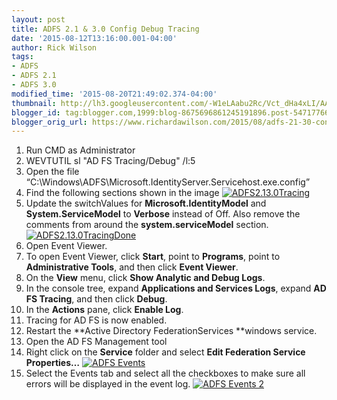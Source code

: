 ```yaml
---
layout: post
title: ADFS 2.1 & 3.0 Config Debug Tracing
date: '2015-08-12T13:16:00.001-04:00'
author: Rick Wilson
tags:
- ADFS
- ADFS 2.1
- ADFS 3.0
modified_time: '2015-08-20T21:49:02.374-04:00'
thumbnail: http://lh3.googleusercontent.com/-W1eLAabu2Rc/Vct_dHa4xLI/AAAAAAAAQaY/FirBo3PtXqk/s72-c/ADFS2.13.0Tracing_thumb%25255B2%25255D.png?imgmax=800
blogger_id: tag:blogger.com,1999:blog-8675696861245191896.post-5471776695435706113
blogger_orig_url: https://www.richardawilson.com/2015/08/adfs-21-30-config-debug-tracing.html
---
```



1. Run CMD as Administrator  
2. WEVTUTIL sl "AD FS Tracing/Debug" /l:5  
3. Open the file “C:\Windows\ADFS\Microsoft.IdentityServer.Servicehost.exe.config”  
4. Find the following sections shown in the image
[![ADFS2.13.0Tracing](http://lh3.googleusercontent.com/-W1eLAabu2Rc/Vct_dHa4xLI/AAAAAAAAQaY/FirBo3PtXqk/ADFS2.13.0Tracing_thumb%25255B2%25255D.png?imgmax=800)](http://lh3.googleusercontent.com/-yq1wgH7-Lh0/Vct_ca-rAKI/AAAAAAAAQaU/ADdnQ01m_WU/s1600-h/ADFS2.13.0Tracing%25255B4%25255D.png)
5. Update the switchValues for **Microsoft.IdentityModel** and **System.ServiceModel** to **Verbose** instead of Off.  Also remove the comments from around the **system.serviceModel** section.
[![ADFS2.13.0TracingDone](http://lh3.googleusercontent.com/-FEd48A_ElIQ/Vct_eAKJVwI/AAAAAAAAQas/k6-Sr9W7Grk/ADFS2.13.0TracingDone_thumb%25255B2%25255D.png?imgmax=800)](http://lh3.googleusercontent.com/-3XVpsVBF9wU/Vct_diSMejI/AAAAAAAAQak/g-BzfRtpLEY/s1600-h/ADFS2.13.0TracingDone%25255B4%25255D.png)
6. Open Event Viewer.  
7. To open Event Viewer, click **Start**, point to **Programs**, point to **Administrative Tools**, and then click **Event Viewer**.  
8. On the **View** menu, click **Show Analytic and Debug Logs**.  
9. In the console tree, expand **Applications and Services Logs**, expand **AD FS Tracing**, and then click **Debug**.  
10. In the **Actions** pane, click **Enable Log**.  
11. Tracing for AD FS is now enabled.  
12. Restart the **Active Directory FederationServices **windows service. 
13. Open the AD FS Management tool 
14. Right click on the **Service** folder and select **Edit Federation Service Properties…**
[![ADFS Events](http://lh3.googleusercontent.com/-ATI_Y66fr5c/VdaDiOhQDSI/AAAAAAAAQjk/KUVM8-sBx6I/ADFS%252520Events_thumb%25255B1%25255D.png?imgmax=800)](http://lh3.googleusercontent.com/-Z2e4R2n-rL8/VdaDhdg3-sI/AAAAAAAAQjg/yEpJ0s25KOU/s1600-h/ADFS%252520Events%25255B3%25255D.png)
15. Select the Events tab and select all the checkboxes to make sure all errors will be displayed in the event log.
[![ADFS Events 2](http://lh3.googleusercontent.com/-x-ivWISshNo/VdaDjJBrAhI/AAAAAAAAQj4/dUOrTPocj8I/ADFS%252520Events%2525202_thumb%25255B1%25255D.png?imgmax=800)](http://lh3.googleusercontent.com/-Q6EvVxNWfCw/VdaDigo0XyI/AAAAAAAAQjw/wm4ZCFTSiqE/s1600-h/ADFS%252520Events%2525202%25255B3%25255D.png)

